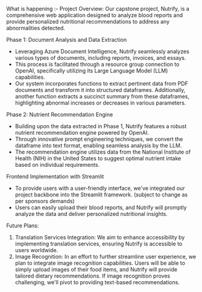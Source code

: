 What is happening :-
Project Overview:
Our capstone project, Nutrify, is a comprehensive web application designed to analyze blood reports and provide personalized nutritional recommendations to address any abnormalities detected. 

Phase 1: Document Analysis and Data Extraction
- Leveraging Azure Document Intelligence, Nutrify seamlessly analyzes various types of documents, including reports, invoices, and essays.
- This process is facilitated through a resource group connection to OpenAI, specifically utilizing its Large Language Model (LLM) capabilities.
- Our system incorporates functions to extract pertinent data from PDF documents and transform it into structured dataframes. Additionally, another function extracts a succinct summary from these dataframes, highlighting abnormal increases or decreases in various parameters.

Phase 2: Nutrient Recommendation Engine
- Building upon the data extracted in Phase 1, Nutrify features a robust nutrient recommendation engine powered by OpenAI.
- Through innovative prompt engineering techniques, we convert the dataframe into text format, enabling seamless analysis by the LLM.
- The recommendation engine utilizes data from the National Institute of Health (NIH) in the United States to suggest optimal nutrient intake based on individual requirements.

Frontend Implementation with Streamlit
- To provide users with a user-friendly interface, we've integrated our project backbone into the Streamlit framework. (subject to change as per sponsors demands)
- Users can easily upload their blood reports, and Nutrify will promptly analyze the data and deliver personalized nutritional insights.

Future Plans:
1. Translation Services Integration: We aim to enhance accessibility by implementing translation services, ensuring Nutrify is accessible to users worldwide.
2. Image Recognition: In an effort to further streamline user experience, we plan to integrate image recognition capabilities. Users will be able to simply upload images of their food items, and Nutrify will provide tailored dietary recommendations. If image recognition proves challenging, we'll pivot to providing text-based recommendations.
   
